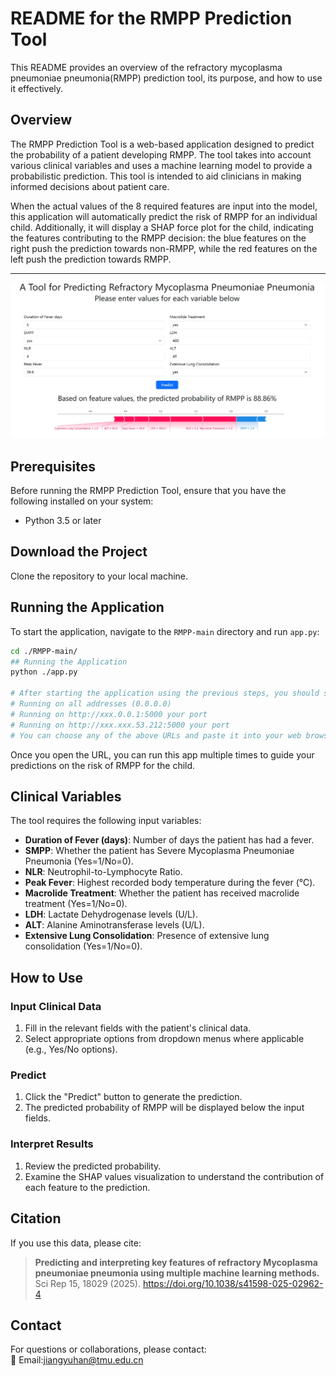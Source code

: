 # README for the RMPP Prediction Tool

This README provides an overview of the refractory mycoplasma pneumoniae pneumonia(RMPP) prediction tool, its purpose, and how to use it effectively.

## Overview

The RMPP Prediction Tool is a web-based application designed to predict the probability of a patient developing RMPP. The tool takes into account various clinical variables and uses a machine learning model to provide a probabilistic prediction. This tool is intended to aid clinicians in making informed decisions about patient care.

When the actual values of the 8 required features are input into the model, this application will automatically predict the risk of RMPP for an individual child. Additionally, it will display a SHAP force plot for the child, indicating the features contributing to the RMPP decision: the blue features on the right push the prediction towards non-RMPP, while the red features on the left push the prediction towards RMPP.

---
![image text](https://github.com/yuhan-coder/RMPP/blob/main/static/IMG1.png)


## Prerequisites

Before running the RMPP Prediction Tool, ensure that you have the following installed on your system:
- Python 3.5 or later

## Download the Project

Clone the repository to your local machine.

## Running the Application

To start the application, navigate to the `RMPP-main` directory and run `app.py`:

```bash
cd ./RMPP-main/
## Running the Application
python ./app.py

# After starting the application using the previous steps, you should see output similar to:
# Running on all addresses (0.0.0.0)
# Running on http://xxx.0.0.1:5000 your port
# Running on http://xxx.xxx.53.212:5000 your port
# You can choose any of the above URLs and paste it into your web browser to access the RMPP Prediction Tool.

```
Once you open the URL, you can run this app multiple times to guide your predictions on the risk of RMPP for the child.


## Clinical Variables

The tool requires the following input variables:

- **Duration of Fever (days)**: Number of days the patient has had a fever.
- **SMPP**: Whether the patient has Severe Mycoplasma Pneumoniae Pneumonia (Yes=1/No=0).
- **NLR**: Neutrophil-to-Lymphocyte Ratio.
- **Peak Fever**: Highest recorded body temperature during the fever (℃).
- **Macrolide Treatment**: Whether the patient has received macrolide treatment (Yes=1/No=0).
- **LDH**: Lactate Dehydrogenase levels (U/L).
- **ALT**: Alanine Aminotransferase levels (U/L).
- **Extensive Lung Consolidation**: Presence of extensive lung consolidation (Yes=1/No=0).

## How to Use

### Input Clinical Data

1. Fill in the relevant fields with the patient's clinical data.
2. Select appropriate options from dropdown menus where applicable (e.g., Yes/No options).

### Predict

1. Click the "Predict" button to generate the prediction.
2. The predicted probability of RMPP will be displayed below the input fields.

### Interpret Results

1. Review the predicted probability.
2. Examine the SHAP values visualization to understand the contribution of each feature to the prediction.

## Citation  
If you use this data, please cite:  
> **Predicting and interpreting key features of refractory Mycoplasma pneumoniae pneumonia using multiple machine learning methods.** Sci Rep 15, 18029 (2025). https://doi.org/10.1038/s41598-025-02962-4

## Contact  
For questions or collaborations, please contact:  
📧 Email:jiangyuhan@tmu.edu.cn
